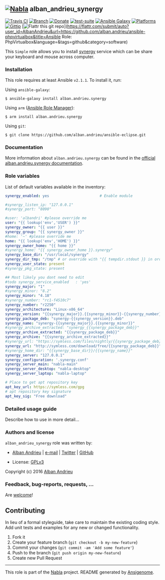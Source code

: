 ## [![Nabla](https://debops.org/images/debops-small.png)](https://github.com/AlbanAndrieu) alban_andrieu_synergy

<!-- This file was generated by Ansigenome. Do not edit this file directly but
     instead have a look at the files in the ./meta/ directory. -->

[![Travis CI](https://img.shields.io/travis/AlbanAndrieu/ansible-synergy.svg?style=flat)](https://travis-ci.org/AlbanAndrieu/ansible-synergy)
[![Branch](http://img.shields.io/github/tag/AlbanAndrieu/ansible-synergy.svg?style=flat-square)](https://github.com/AlbanAndrieu/ansible-synergy/tree/master)
[![Donate](https://img.shields.io/gratipay/AlbanAndrieu.svg?style=flat)](https://www.gratipay.com/AlbanAndrieu)
[![test-suite](https://img.shields.io/badge/test--suite-ansible--alban__andrieu__synergy-blue.svg?style=flat)](https://github.com/AlbanAndrieu/test-suite/tree/master/ansible-alban_andrieu_synergy/)
[![Ansible Galaxy](https://img.shields.io/badge/galaxy-alban.andrieu.synergy-660198.svg?style=flat)](https://galaxy.ansible.com/detail#/role/2206)
[![Platforms](http://img.shields.io/badge/platforms-ubuntu-lightgrey.svg?style=flat)](#)
[![Gittip](http://img.shields.io/gittip/alban.andrieu.svg)](https://www.gittip.com/alban.andrieu/)
[![Flattr this git repo](http://api.flattr.com/button/flattr-badge-large.png)](https://flattr.com/submit/auto?user_id=AlbanAndrieu&url=https://github.com/alban.andrieu/ansible-phpvirtualbox&title=Ansible Role: PhpVirtualbox&language=&tags=github&category=software)

This ``Simple`` role allows you to install [synergy](http://fr.wikipedia.org/wiki/Synergy_(logiciel)) service
which can be share your keyboard and mouse across computer.


### Installation

This role requires at least Ansible `v2.1.1`. To install it, run:

Using `ansible-galaxy`:
```shell
$ ansible-galaxy install alban.andrieu.synergy
```

Using `arm` ([Ansible Role Manager](https://github.com/mirskytech/ansible-role-manager/)):
```shell
$ arm install alban.andrieu.synergy
```

Using `git`:
```shell
$ git clone https://github.com/alban.andrieu/ansible-eclipse.git
```

### Documentation

More information about `alban.andrieu.synergy` can be found in the
[official alban.andrieu.synergy documentation](https://docs.debops.org/en/latest/ansible/roles/ansible-synergy/docs/).


### Role variables

List of default variables available in the inventory:

```YAML
synergy_enabled: yes                       # Enable module

#synergy_listen_ip: "127.0.0.1"
#synergy_port: "8090"

#user: 'albandri' #please override me
user: "{{ lookup('env','USER') }}"
synergy_owner: "{{ user }}"
synergy_group: "{{ synergy_owner }}"
#home: '~' #please override me
home: "{{ lookup('env','HOME') }}"
synergy_owner_home: "{{ home }}"
#synergy_home: "{{ synergy_owner_home }}.synergy"
synergy_base_dir: "/usr/local/synergy"
synergy_dir_tmp: "/tmp" # or override with "{{ tempdir.stdout }} in order to have be sure to download the file"
synergy_user_state: present
#synergy_pkg_state: present

## Most likely you dont need to edit
#todo synergy_service_enabled   : 'yes'
synergy_major: "1"
#synergy_minor: "8.2"
synergy_minor: "4.18"
#synergy_number: "rc1-f4510c7"
synergy_number: "r2250"
synergy_architecture: "Linux-x86_64"
synergy_version: "{{synergy_major}}.{{synergy_minor}}-{{synergy_number}}-{{synergy_architecture}}"
synergy_package_deb: "synergy-{{synergy_version}}.deb"
synergy_name: "synergy-{{synergy_major}}.{{synergy_minor}}"
#synergy_archive_extracted: "synergy_{{synergy_package_deb}}"
synergy_archive_extracted: "{{synergy_package_deb}}"
synergy_archive: "{{synergy_archive_extracted}}"
#synergy_url: "https://symless.com/files/nightly/{{synergy_package_deb}}"
synergy_url: "http://symless.com/download/free/{{synergy_package_deb}}"
#synergy_home_dir: "{{synergy_base_dir}}/{{synergy_name}}"
synergy_server: "127.0.0.1"
synergy_configuration: '.synergy.conf'
synergy_server_main: "nabla-main"
synergy_server_desktop: "nabla-desktop"
synergy_server_laptop: "nabla-laptop"

# Place to get apt repository key
apt_key_url: https://symless.com/gpg
# apt repository key signature
apt_key_sig: "Free download"
```


### Detailed usage guide

Describe how to use in more detail...


### Authors and license

`alban_andrieu_synergy` role was written by:

- [Alban Andrieu](fr.linkedin.com/in/nabla/) | [e-mail](mailto:alban.andrieu@free.fr) | [Twitter](https://twitter.com/AlbanAndrieu) | [GitHub](https://github.com/AlbanAndrieu)

- License: [GPLv3](https://tldrlegal.com/license/gnu-general-public-license-v3-%28gpl-3%29)

Copyright (c) 2016 [Alban Andrieu](https://alban-andrieu.com/)

### Feedback, bug-reports, requests, ...

Are [welcome](https://github.com/AlbanAndrieu/ansible-synergy/issues)!

## Contributing
In lieu of a formal styleguide, take care to maintain the existing coding style. Add unit tests and examples for any new or changed functionality.

1. Fork it
2. Create your feature branch (`git checkout -b my-new-feature`)
3. Commit your changes (`git commit -am 'Add some feature'`)
4. Push to the branch (`git push origin my-new-feature`)
5. Create new Pull Request

***

This role is part of the [Nabla](https://github.com/AlbanAndrieu) project.
README generated by [Ansigenome](https://github.com/nickjj/ansigenome/).
